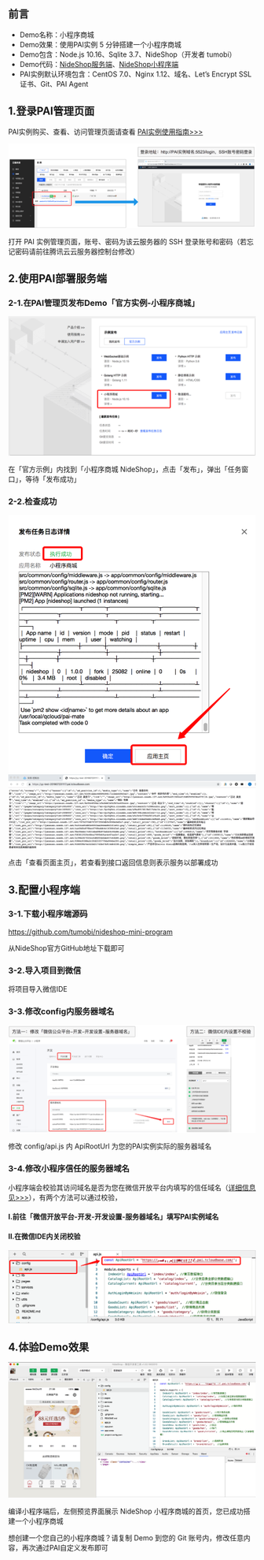 ## 前言
* Demo名称：小程序商城
* Demo效果：使用PAI实例 5 分钟搭建一个小程序商城
* Demo包含：Node.js 10.16、Sqlite 3.7、NideShop（开发者 tumobi）
* Demo代码：[NideShop服务端](https://github.com/TencentCloudBase/pai-template-nideshop)、[NideShop小程序端](https://github.com/tumobi/nideshop-mini-program)
* PAI实例默认环境包含：CentOS 7.0、Nginx 1.12、域名、Let’s Encrypt SSL证书、Git、PAI Agent

## 1.登录PAI管理页面
PAI实例购买、查看、访问管理页面请查看 [PAI实例使用指南>>>](https://github.com/diablojj/pai-instance-document/blob/master/使用指南.md)

![Image text](https://github.com/diablojj/paitest/blob/master/demopng1/1.png)

打开 PAI 实例管理页面，账号、密码为该云服务器的 SSH 登录账号和密码（若忘记密码请前往腾讯云云服务器控制台修改）

## 2.使用PAI部署服务端
### 2-1.在PAI管理页发布Demo「官方实例-小程序商城」

![Image text](https://github.com/diablojj/paitest/blob/master/demopng1/2.png)

在「官方示例」内找到「小程序商城 NideShop」，点击「发布」，弹出「任务窗口」，等待「发布成功」

### 2-2.检查成功

![Image text](https://github.com/diablojj/paitest/blob/master/demopng1/4.png)
![Image text](https://github.com/diablojj/paitest/blob/master/demopng1/5.png)

点击「查看页面主页」，若查看到接口返回信息则表示服务以部署成功


## 3.配置小程序端
### 3-1.下载小程序端源码
https://github.com/tumobi/nideshop-mini-program

从NideShop官方GitHub地址下载即可

### 3-2.导入项目到微信
将项目导入微信IDE

### 3-3.修改config内服务器域名
![Image text](https://github.com/diablojj/paitest/blob/master/demopng1/6.png)

修改 config/api.js 内 ApiRootUrl 为您的PAI实例实际的服务器域名

### 3-4.修改小程序信任的服务器域名
小程序端会校验其访问域名是否为您在微信开放平台内填写的信任域名（[详细信息见>>>](https://developers.weixin.qq.com/miniprogram/dev/framework/ability/network.html
)），有两个方法可以通过校验，

#### I.前往「微信开放平台-开发-开发设置-服务器域名」填写PAI实例域名
#### II.在微信IDE内关闭校验

![Image text](https://github.com/diablojj/paitest/blob/master/demopng1/7.png)


## 4.体验Demo效果

![Image text](https://github.com/diablojj/paitest/blob/master/demopng1/8.png)

编译小程序端后，左侧预览界面展示 NideShop 小程序商城的首页，您已成功搭建一个小程序商城

想创建一个您自己的小程序商城？请复制 Demo 到您的 Git 账号内，修改任意内容，再次通过PAI自定义发布即可

